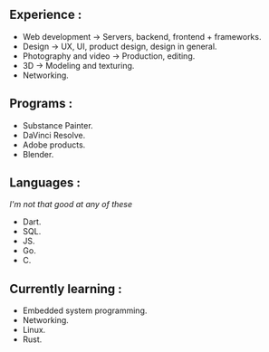 ## Experience : ##

- Web development -> Servers, backend, frontend + frameworks.
- Design -> UX, UI, product design, design in general.
- Photography and video -> Production, editing.
- 3D -> Modeling and texturing.
- Networking.

## Programs : ##

- Substance Painter.
- DaVinci Resolve.
- Adobe products.
- Blender.

## Languages : ##
*I'm not that good at any of these*

- Dart.
- SQL.
- JS.
- Go.
- C.

## Currently learning : ##

- Embedded system programming.
- Networking.
- Linux.
- Rust.
